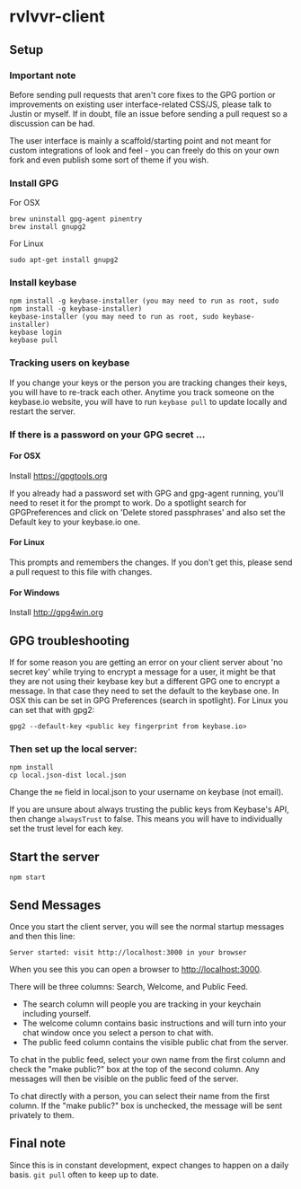 # rvlvvr-client

## Setup

### Important note

Before sending pull requests that aren't core fixes to the GPG portion or improvements on existing user interface-related CSS/JS, please talk to Justin or myself. If in doubt, file an issue before sending a pull request so a discussion can be had.

The user interface is mainly a scaffold/starting point and not meant for custom integrations of look and feel - you can freely do this on your own fork and even publish some sort of theme if you wish.

### Install GPG

For OSX

    brew uninstall gpg-agent pinentry
    brew install gnupg2

For Linux

    sudo apt-get install gnupg2

### Install keybase

    npm install -g keybase-installer (you may need to run as root, sudo npm install -g keybase-installer)
    keybase-installer (you may need to run as root, sudo keybase-installer)
    keybase login
    keybase pull

### Tracking users on keybase

If you change your keys or the person you are tracking changes their keys, you will have to re-track each other. Anytime you track someone on the keybase.io website, you will have to run `keybase pull` to update locally and restart the server.

### If there is a password on your GPG secret ...

#### For OSX

Install https://gpgtools.org

If you already had a password set with GPG and gpg-agent running, you'll need to reset it for the prompt to work. Do a spotlight search for GPGPreferences and click on 'Delete stored passphrases' and also set the Default key to your keybase.io one.

#### For Linux

This prompts and remembers the changes. If you don't get this, please send a pull request to this file with changes.

#### For Windows

Install http://gpg4win.org

## GPG troubleshooting

If for some reason you are getting an error on your client server about 'no secret key' while trying to encrypt a message for a user, it might be that they are not using their keybase key but a different GPG one to encrypt a message. In that case they need to set the default to the keybase one. In OSX this can be set in GPG Preferences (search in spotlight). For Linux you can set that with gpg2:

    gpg2 --default-key <public key fingerprint from keybase.io>

### Then set up the local server:

    npm install
    cp local.json-dist local.json

Change the `me` field in local.json to your username on keybase (not email).

If you are unsure about always trusting the public keys from Keybase's API, then change `alwaysTrust` to false. This means you will have to individually set the trust level for each key.

## Start the server

    npm start

## Send Messages

Once you start the client server, you will see the normal startup messages and then this line:

    Server started: visit http://localhost:3000 in your browser

When you see this you can open a browser to [http://localhost:3000](http://localhost:3000). 

There will be three columns: Search, Welcome, and Public Feed. 
* The search column will people you are tracking in your keychain including yourself.
* The welcome column contains basic instructions and will turn into your chat window once you select a person to chat with.
* The public feed column contains the visible public chat from the server.

To chat in the public feed, select your own name from the first column and check the "make public?" box at the top of the second column. Any messages will then be visible on the public feed of the server.

To chat directly with a person, you can select their name from the first column. If the "make public?" box is unchecked, the message will be sent privately to them.

## Final note

Since this is in constant development, expect changes to happen on a daily basis. `git pull` often to keep up to date.
